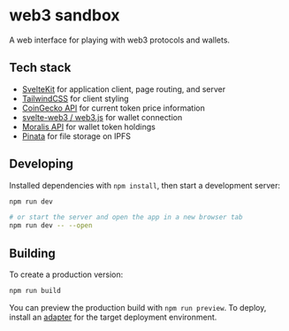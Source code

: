 # web3 sandbox

A web interface for playing with web3 protocols and wallets.

## Tech stack

* [SvelteKit](https://kit.svelte.dev/) for application client, page routing, and server
* [TailwindCSS](https://tailwindcss.com) for client styling
* [CoinGecko API](https://www.coingecko.com/en/api/documentation) for current token price information
* [svelte-web3 / web3.js](https://github.com/clbrge/svelte-web3) for wallet connection
* [Moralis API](https://admin.moralis.io/web3apis) for wallet token holdings
* [Pinata](https://app.pinata.cloud/pinmanager) for file storage on IPFS

## Developing

Installed dependencies with `npm install`, then start a development server:

```bash
npm run dev

# or start the server and open the app in a new browser tab
npm run dev -- --open
```

## Building

To create a production version:

```bash
npm run build
```

You can preview the production build with `npm run preview`. To deploy, install an [adapter](https://kit.svelte.dev/docs/adapters) for the target deployment environment.
